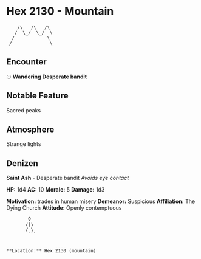 # Hex 2130 - Mountain
```
    /\   /\   /\
   /  \_/  \_/  \
  /            \
 /              \
```

## Encounter

☉ **Wandering Desperate bandit**

## Notable Feature

Sacred peaks

## Atmosphere

Strange lights

## Denizen

**Saint Ash** - Desperate bandit
*Avoids eye contact*

**HP:** 1d4 **AC:** 10 **Morale:** 5
**Damage:** 1d3

**Motivation:** trades in human misery
**Demeanor:** Suspicious
**Affiliation:** The Dying Church
**Attitude:** Openly contemptuous

```
        O
       /|\
       / \
        ```


**Location:** Hex 2130 (mountain)
